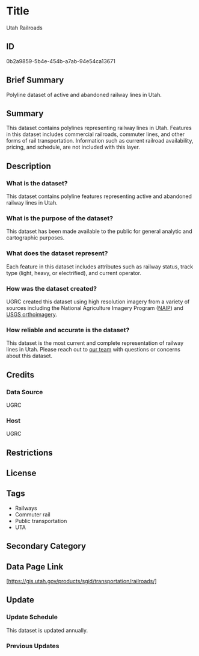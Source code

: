 # Title

Utah Railroads

## ID

0b2a9859-5b4e-454b-a7ab-94e54ca13671

## Brief Summary

Polyline dataset of active and abandoned railway lines in Utah.

## Summary

This dataset contains polylines representing railway lines in Utah. Features in this dataset includes commercial railroads, commuter lines, and other forms of rail transportation. Information such as current railroad availability, pricing, and schedule, are not included with this layer.

## Description

### What is the dataset?

This dataset contains polyline features representing active and abandoned railway lines in Utah.

### What is the purpose of the dataset?

This dataset has been made available to the public for general analytic and cartographic purposes.

### What does the dataset represent?

Each feature in this dataset includes attributes such as railway status, track type (light, heavy, or electrified), and current operator.

### How was the dataset created?

UGRC created this dataset using high resolution imagery from a variety of sources including the National Agriculture Imagery Program ([NAIP](https://gis.utah.gov/products/sgid/aerial-photography/naip/)) and [USGS orthoimagery](https://www.usgs.gov/faqs/what-digital-orthophoto-quadrangle-doq-or-orthoimage).

### How reliable and accurate is the dataset?

This dataset is the most current and complete representation of railway lines in Utah. Please reach out to [our team](https://gis.utah.gov/contact/) with questions or concerns about this dataset.

## Credits

### Data Source

UGRC

### Host

UGRC

## Restrictions

## License

## Tags

- Railways
- Commuter rail
- Public transportation
- UTA

## Secondary Category

## Data Page Link

[https://gis.utah.gov/products/sgid/transportation/railroads/]

## Update

### Update Schedule

This dataset is updated annually.

### Previous Updates
